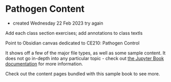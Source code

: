 # Pathogen Content
- created Wednesday 22 Feb 2023
try again

Add each class section exercises; add annotations to class textls


Point to Obsidian canvas dedicated to CE210: Pathogen Control

It shows off a few of the major file types, as well as some sample content.
It does not go in-depth into any particular topic - check out [the Jupyter Book documentation](https://jupyterbook.org) for more information.

Check out the content pages bundled with this sample book to see more.

```{tableofcontents}
```
